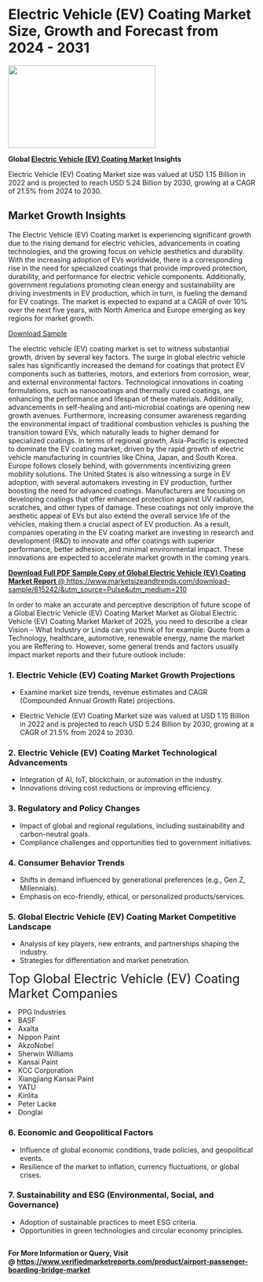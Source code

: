 <H1>Electric Vehicle (EV) Coating Market Size, Growth and Forecast from 2024 - 2031</H1><img class="aligncenter size-medium wp-image-584254" src="https://thirdeyenews.in/wp-content/uploads/2024/09/Global-Market-Research-300x168.jpeg" alt="" width="300" height="168" /><p><strong>Global&nbsp;<a href="https://www.marketsizeandtrends.com/download-sample/615242/&amp;utm_source=Pulse&amp;utm_medium=210">Electric Vehicle (EV) Coating Market</a> Insights</strong></p><p>Electric Vehicle (EV) Coating Market size was valued at USD 1.15 Billion in 2022 and is projected to reach USD 5.24 Billion by 2030, growing at a CAGR of 21.5% from 2024 to 2030.</p><p><h2>Market Growth Insights</h2> <p>The Electric Vehicle (EV) Coating market is experiencing significant growth due to the rising demand for electric vehicles, advancements in coating technologies, and the growing focus on vehicle aesthetics and durability. With the increasing adoption of EVs worldwide, there is a corresponding rise in the need for specialized coatings that provide improved protection, durability, and performance for electric vehicle components. Additionally, government regulations promoting clean energy and sustainability are driving investments in EV production, which in turn, is fueling the demand for EV coatings. The market is expected to expand at a CAGR of over 10% over the next five years, with North America and Europe emerging as key regions for market growth.</p> <p><a href="#">Download Sample</a></p> <p>The electric vehicle (EV) coating market is set to witness substantial growth, driven by several key factors. The surge in global electric vehicle sales has significantly increased the demand for coatings that protect EV components such as batteries, motors, and exteriors from corrosion, wear, and external environmental factors. Technological innovations in coating formulations, such as nanocoatings and thermally cured coatings, are enhancing the performance and lifespan of these materials. Additionally, advancements in self-healing and anti-microbial coatings are opening new growth avenues. Furthermore, increasing consumer awareness regarding the environmental impact of traditional combustion vehicles is pushing the transition toward EVs, which naturally leads to higher demand for specialized coatings. In terms of regional growth, Asia-Pacific is expected to dominate the EV coating market, driven by the rapid growth of electric vehicle manufacturing in countries like China, Japan, and South Korea. Europe follows closely behind, with governments incentivizing green mobility solutions. The United States is also witnessing a surge in EV adoption, with several automakers investing in EV production, further boosting the need for advanced coatings. Manufacturers are focusing on developing coatings that offer enhanced protection against UV radiation, scratches, and other types of damage. These coatings not only improve the aesthetic appeal of EVs but also extend the overall service life of the vehicles, making them a crucial aspect of EV production. As a result, companies operating in the EV coating market are investing in research and development (R&D) to innovate and offer coatings with superior performance, better adhesion, and minimal environmental impact. These innovations are expected to accelerate market growth in the coming years.</p> <p><a href="#"></p><p><span class=""><strong>Download Full PDF Sample Copy of Global Electric Vehicle (EV) Coating Market Report</strong> @ <a href="https://www.marketsizeandtrends.com/download-sample/615242/&amp;utm_source=Pulse&amp;utm_medium=210" target="_blank">https://www.marketsizeandtrends.com/download-sample/615242/&amp;utm_source=Pulse&amp;utm_medium=210</a></span></p><p>In order to make an accurate and perceptive description of future scope of a Global&nbsp;Electric Vehicle (EV) Coating Market Market as Global&nbsp;Electric Vehicle (EV) Coating Market Market of 2025, you need to describe a clear Vision &ndash; What Industry or Linda can you think of for example: Quote from a Technology, healthcare, automotive, renewable energy, name the market you are Reffering to. However, some general trends and factors usually impact market reports and their future outlook include:</p><h3>1.&nbsp;<strong>Electric Vehicle (EV) Coating Market Growth Projections</strong></h3><ul><li>Examine market size trends, revenue estimates and CAGR (Compounded Annual Growth Rate) projections.</li><li><p>Electric Vehicle (EV) Coating Market size was valued at USD 1.15 Billion in 2022 and is projected to reach USD 5.24 Billion by 2030, growing at a CAGR of 21.5% from 2024 to 2030.</p></li></ul><h3>2.&nbsp;<strong>Electric Vehicle (EV) Coating Market Technological Advancements</strong></h3><ul><li>Integration of AI, IoT, blockchain, or automation in the industry.</li><li>Innovations driving cost reductions or improving efficiency.</li></ul><h3>3.&nbsp;<strong>Regulatory and Policy Changes</strong></h3><ul><li>Impact of global and regional regulations, including sustainability and carbon-neutral goals.</li><li>Compliance challenges and opportunities tied to government initiatives.</li></ul><h3>4.&nbsp;<strong>Consumer Behavior Trends</strong></h3><ul><li>Shifts in demand influenced by generational preferences (e.g., Gen Z, Millennials).</li><li>Emphasis on eco-friendly, ethical, or personalized products/services.</li></ul><h3>5.&nbsp;<strong>Global Electric Vehicle (EV) Coating Market Competitive Landscape</strong></h3><ul><li>Analysis of key players, new entrants, and partnerships shaping the industry.</li><li>Strategies for differentiation and market penetration.</li></ul><p data-pm-slice="1 1 []"><span style="color: inherit; font-family: inherit; font-size: 25px;">Top Global Electric Vehicle (EV) Coating Market Companies</span></p><div class="" data-test-id=""><p><li>PPG Industries</li><li> BASF</li><li> Axalta</li><li> Nippon Paint</li><li> AkzoNobel</li><li> Sherwin Williams</li><li> Kansai Paint</li><li> KCC Corporation</li><li> Xiangjiang Kansai Paint</li><li> YATU</li><li> Kinlita</li><li> Peter Lacke</li><li> Donglai</li></p></div><h3>6.&nbsp;<strong>Economic and Geopolitical Factors</strong></h3><ul><li>Influence of global economic conditions, trade policies, and geopolitical events.</li><li>Resilience of the market to inflation, currency fluctuations, or global crises.</li></ul><h3>7.&nbsp;<strong>Sustainability and ESG (Environmental, Social, and Governance)</strong></h3><ul><li>Adoption of sustainable practices to meet ESG criteria.</li><li>Opportunities in green technologies and circular economy principles.</li></ul><h2><strong style="font-size: 14px;">For More Information or Query, Visit @&nbsp;</strong><a style="background-color: #ffffff; font-size: 14px;" href="https://www.marketsizeandtrends.com/report/electric-vehicle-ev-coating-market/" target="_blank">https://www.verifiedmarketreports.com/product/airport-passenger-boarding-bridge-market</a></h2>
